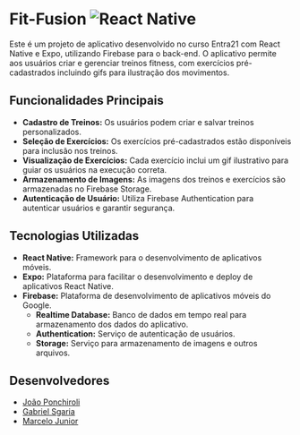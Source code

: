 # Fit-Fusion <img alt="React Native" src="https://img.shields.io/badge/React_Native-20232A?style=for-the-badge&logo=react&logoColor=61DAFB">

Este é um projeto de aplicativo desenvolvido no curso Entra21 com React Native e Expo, utilizando Firebase para o back-end. O aplicativo permite aos usuários criar e gerenciar treinos fitness, com exercícios pré-cadastrados incluindo gifs para ilustração dos movimentos.

## Funcionalidades Principais

- **Cadastro de Treinos:** Os usuários podem criar e salvar treinos personalizados.
- **Seleção de Exercícios:** Os exercícios pré-cadastrados estão disponíveis para inclusão nos treinos.
- **Visualização de Exercícios:** Cada exercício inclui um gif ilustrativo para guiar os usuários na execução correta.
- **Armazenamento de Imagens:** As imagens dos treinos e exercícios são armazenadas no Firebase Storage.
- **Autenticação de Usuário:** Utiliza Firebase Authentication para autenticar usuários e garantir segurança.

## Tecnologias Utilizadas

- **React Native:** Framework para o desenvolvimento de aplicativos móveis.
- **Expo:** Plataforma para facilitar o desenvolvimento e deploy de aplicativos React Native.
- **Firebase:** Plataforma de desenvolvimento de aplicativos móveis do Google.
  - **Realtime Database:** Banco de dados em tempo real para armazenamento dos dados do aplicativo.
  - **Authentication:** Serviço de autenticação de usuários.
  - **Storage:** Serviço para armazenamento de imagens e outros arquivos.

## Desenvolvedores 

- [João Ponchiroli](https://github.com/JPonchiroli)
- [Gabriel Sgaria](https://github.com/mypromail)
- [Marcelo Junior](https://github.com/thegomdev)

